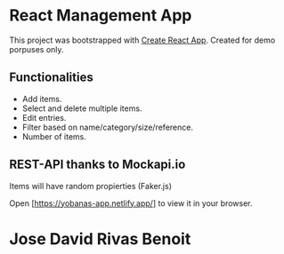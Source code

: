 # React Management App

This project was bootstrapped with
[Create React App](https://github.com/facebook/create-react-app).
Created for demo porpuses only.

## Functionalities

- Add items.
- Select and delete multiple items.
- Edit entries.
- Filter based on name/category/size/reference.
- Number of items.

## REST-API thanks to Mockapi.io
Items will have random propierties (Faker.js)

Open [https://yobanas-app.netlify.app/] to view it in your
browser.

# Jose David Rivas Benoit
